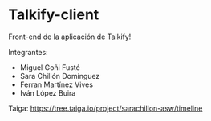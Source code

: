 # Talkify-client

Front-end de la aplicación de Talkify!

Integrantes:
-  Miguel Goñi Fusté
-  Sara Chillón Domínguez
-  Ferran Martínez Vives
-  Iván López Buira

Taiga: https://tree.taiga.io/project/sarachillon-asw/timeline
